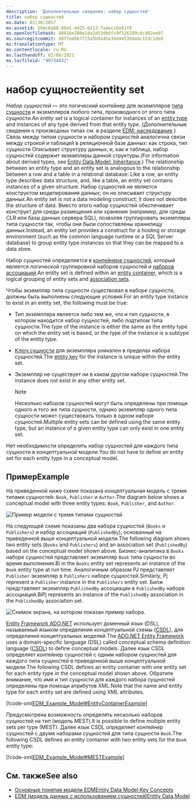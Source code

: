 ```yaml
---
description: 'Дополнительные сведения: набор сущностей'
title: набор сущностей
ms.date: 03/30/2017
ms.assetid: 59ec6ab0-88e5-4d25-b112-7a4eccbe61f0
ms.openlocfilehash: 4881be280e1da2d53db6fc9f526289cdcd82ee07
ms.sourcegitcommit: ddf7edb67715a5b9a45e3dd44536dabc153c1de0
ms.translationtype: MT
ms.contentlocale: ru-RU
ms.lasthandoff: 02/06/2021
ms.locfileid: "99724431"
---
```

# <a name="entity-set"></a><span data-ttu-id="79aa3-103">набор сущностей</span><span class="sxs-lookup"><span data-stu-id="79aa3-103">entity set</span></span>

<span data-ttu-id="79aa3-104">*Набор сущностей* — это логический контейнер для экземпляров [типа сущности](entity-type.md) и экземпляров любого типа, производного от этого типа сущности.</span><span class="sxs-lookup"><span data-stu-id="79aa3-104">An *entity set* is a logical container for instances of an [entity type](entity-type.md) and instances of any type derived from that entity type.</span></span> <span data-ttu-id="79aa3-105">(Дополнительные сведения о производных типах см. в разделе [EDM: наследование](entity-data-model-inheritance.md).) Связь между типом сущности и набором сущностей аналогична связи между строкой и таблицей в реляционной базе данных: как строка, тип сущности Описывает структуру данных, и, как и таблица, набор сущностей содержит экземпляры данной структуры.</span><span class="sxs-lookup"><span data-stu-id="79aa3-105">(For information about derived types, see [Entity Data Model: Inheritance](entity-data-model-inheritance.md).) The relationship between an entity type and an entity set is analogous to the relationship between a row and a table in a relational database: Like a row, an entity type describes data structure, and, like a table, an entity set contains instances of a given structure.</span></span> <span data-ttu-id="79aa3-106">Набор сущностей не является конструктом моделирования данных; он не описывает структуру данных.</span><span class="sxs-lookup"><span data-stu-id="79aa3-106">An entity set is not a data modeling construct; it does not describe the structure of data.</span></span> <span data-ttu-id="79aa3-107">Вместо этого набор сущностей обеспечивает конструкт для среды размещения или хранения (например, для среды CLR или базы данных сервера SQL), позволяя группировать экземпляры типа сущности так, чтобы они были сопоставлены хранилищу данных.</span><span class="sxs-lookup"><span data-stu-id="79aa3-107">Instead, an entity set provides a construct for a hosting or storage environment (such as the common language runtime or a SQL Server database) to group entity type instances so that they can be mapped to a data store.</span></span>  
  
 <span data-ttu-id="79aa3-108">Набор сущностей определяется в [контейнере сущностей](entity-container.md), который является логической группировкой наборов сущностей и [наборов ассоциаций](association-set.md).</span><span class="sxs-lookup"><span data-stu-id="79aa3-108">An entity set is defined within an [entity container](entity-container.md), which is a logical grouping of entity sets and [association sets](association-set.md).</span></span>  
  
 <span data-ttu-id="79aa3-109">Чтобы экземпляр типа сущности существовал в наборе сущности, должны быть выполнены следующие условия.</span><span class="sxs-lookup"><span data-stu-id="79aa3-109">For an entity type instance to exist in an entity set, the following must be true:</span></span>  
  
- <span data-ttu-id="79aa3-110">Тип экземпляра является либо тем же, что и тип сущности, в котором находится набор сущностей, либо подтипом типа сущности.</span><span class="sxs-lookup"><span data-stu-id="79aa3-110">The type of the instance is either the same as the entity type on which the entity set is based, or the type of the instance is a subtype of the entity type.</span></span>  
  
- <span data-ttu-id="79aa3-111">[Ключ сущности](entity-key.md) для экземпляра уникален в пределах набора сущностей.</span><span class="sxs-lookup"><span data-stu-id="79aa3-111">The [entity key](entity-key.md) for the instance is unique within the entity set.</span></span>  
  
- <span data-ttu-id="79aa3-112">Экземпляр не существует ни в каком другом наборе сущностей.</span><span class="sxs-lookup"><span data-stu-id="79aa3-112">The instance does not exist in any other entity set.</span></span>  
  
    > [!NOTE]
    > <span data-ttu-id="79aa3-113">Несколько наборов сущностей могут быть определены при помощи одного и того же типа сущности, однако экземпляр одного типа сущности может существовать только в одном наборе сущностей.</span><span class="sxs-lookup"><span data-stu-id="79aa3-113">Multiple entity sets can be defined using the same entity type, but an instance of a given entity type can only exist in one entity set.</span></span>  
  
 <span data-ttu-id="79aa3-114">Нет необходимости определять набор сущностей для каждого типа сущности в концептуальной модели.</span><span class="sxs-lookup"><span data-stu-id="79aa3-114">You do not have to define an entity set for each entity type in a conceptual model.</span></span>  
  
## <a name="example"></a><span data-ttu-id="79aa3-115">Пример</span><span class="sxs-lookup"><span data-stu-id="79aa3-115">Example</span></span>  

 <span data-ttu-id="79aa3-116">На приведенной ниже схеме показана концептуальная модель с тремя типами сущностей: `Book`, `Publisher` и `Author`.</span><span class="sxs-lookup"><span data-stu-id="79aa3-116">The diagram below shows a conceptual model with three entity types: `Book`, `Publisher`, and `Author`.</span></span>  
  
 ![Пример модели с тремя типами сущностей](./media/entity-set/example-model-three-entity-types.gif)  
  
 <span data-ttu-id="79aa3-118">На следующей схеме показаны два набора сущностей (`Books` и `Publishers`) и набор ассоциаций (`PublishedBy`), основанный на приведенной выше концептуальной модели.</span><span class="sxs-lookup"><span data-stu-id="79aa3-118">The following diagram shows two entity sets (`Books` and `Publishers`) and an association set (`PublishedBy`) based on the conceptual model shown above.</span></span> <span data-ttu-id="79aa3-119">Бизнес-аналитика в `Books` наборе сущностей представляет экземпляр `Book` типа сущности во время выполнения.</span><span class="sxs-lookup"><span data-stu-id="79aa3-119">Bi in the `Books` entity set represents an instance of the `Book` entity type at run time.</span></span> <span data-ttu-id="79aa3-120">Аналогичным образом PJ представляет `Publisher` экземпляр в `Publishers` наборе сущностей.</span><span class="sxs-lookup"><span data-stu-id="79aa3-120">Similarly, Pj represent a `Publisher` instance in the `Publishers` entity set.</span></span> <span data-ttu-id="79aa3-121">Бипж представляет экземпляр `PublishedBy` ассоциации в `PublishedBy` наборе ассоциаций.</span><span class="sxs-lookup"><span data-stu-id="79aa3-121">BiPj represents an instance of the `PublishedBy` association in the `PublishedBy` association set.</span></span>  
  
 ![Снимок экрана, на котором показан пример набора.](./media/entity-set/sets-example-association.gif)  
  
 <span data-ttu-id="79aa3-123">[Entity Framework ADO.NET](./ef/index.md) использует доменный язык (DSL), называемый языком определения концептуальной схемы ([CSDL](/ef/ef6/modeling/designer/advanced/edmx/csdl-spec)), для определения концептуальных моделей.</span><span class="sxs-lookup"><span data-stu-id="79aa3-123">The [ADO.NET Entity Framework](./ef/index.md) uses a domain-specific language (DSL) called conceptual schema definition language ([CSDL](/ef/ef6/modeling/designer/advanced/edmx/csdl-spec)) to define conceptual models.</span></span> <span data-ttu-id="79aa3-124">Далее язык CSDL определяет контейнер сущностей с одним набором сущностей для каждого типа сущностей в приведенной выше концептуальной модели.</span><span class="sxs-lookup"><span data-stu-id="79aa3-124">The following CSDL defines an entity container with one entity set for each entity type in the conceptual model shown above.</span></span> <span data-ttu-id="79aa3-125">Обратите внимание, что имя и тип сущности для каждого набора сущностей определены при помощи атрибутов XML.</span><span class="sxs-lookup"><span data-stu-id="79aa3-125">Note that the name and entity type for each entity set are defined using XML attributes.</span></span>  
  
 [!code-xml[EDM_Example_Model#EntityContainerExample](../../../../samples/snippets/xml/VS_Snippets_Data/edm_example_model/xml/books.edmx#entitycontainerexample)]  
  
 <span data-ttu-id="79aa3-126">Предусмотрена возможность определять несколько наборов сущностей на тип (модель MEST).</span><span class="sxs-lookup"><span data-stu-id="79aa3-126">It is possible to define multiple entity sets per type (MEST).</span></span> <span data-ttu-id="79aa3-127">Далее язык CSDL определяет контейнер сущностей с двумя наборами сущностей для типа сущности `Book`.</span><span class="sxs-lookup"><span data-stu-id="79aa3-127">The following CSDL defines an entity container with two entity sets for the `Book` entity type:</span></span>  
  
 [!code-xml[EDM_Example_Model#MESTExample](../../../../samples/snippets/xml/VS_Snippets_Data/edm_example_model/xml/books2.edmx#mestexample)]  
  
## <a name="see-also"></a><span data-ttu-id="79aa3-128">См. также</span><span class="sxs-lookup"><span data-stu-id="79aa3-128">See also</span></span>

- [<span data-ttu-id="79aa3-129">Основные понятия модели EDM</span><span class="sxs-lookup"><span data-stu-id="79aa3-129">Entity Data Model Key Concepts</span></span>](entity-data-model-key-concepts.md)
- [<span data-ttu-id="79aa3-130">EDM (модель данных с использованием сущностей)</span><span class="sxs-lookup"><span data-stu-id="79aa3-130">Entity Data Model</span></span>](entity-data-model.md)
